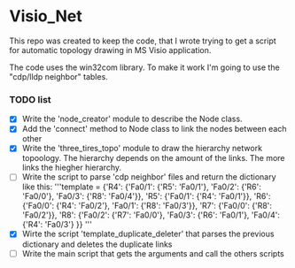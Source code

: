 # Visio_Net
This repo was created to keep the code, that I wrote trying to get a script for automatic topology drawing  in MS Visio application.

The code uses the win32com library.
To make it work I'm going to use the "cdp/lldp neighbor" tables.


### TODO list

- [x] Write the 'node_creator' module to describe the Node class.
- [x] Add the 'connect' method to Node class to link the nodes between each other
- [x] Write the 'three_tires_topo' module to draw the hierarchy network topoology.
      The hierarchy depends on the amount of the links.
      The more links the hiegher hierarchy.
- [ ] Write the script to parse 'cdp neighbor' files and return the dictionary like this:
'''template = {'R4': {'Fa0/1': {'R5': 'Fa0/1'},
                      'Fa0/2': {'R6': 'Fa0/0'},
                      'Fa0/3': {'R8': 'Fa0/4'}},
               'R5': {'Fa0/1': {'R4': 'Fa0/1'}},
               'R6': {'Fa0/0': {'R4': 'Fa0/2'},
                      'Fa0/1': {'R8': 'Fa0/3'}},
               'R7': {'Fa0/0': {'R8': 'Fa0/2'}},
               'R8': {'Fa0/2': {'R7': 'Fa0/0'},
                      'Fa0/3': {'R6': 'Fa0/1'},
                      'Fa0/4': {'R4': 'Fa0/3'}
}}
'''
- [x] Wirte the script 'template_duplicate_deleter' that parses the previous dictionary and deletes the duplicate links
- [ ] Write the main script that gets the arguments and call the others scripts
